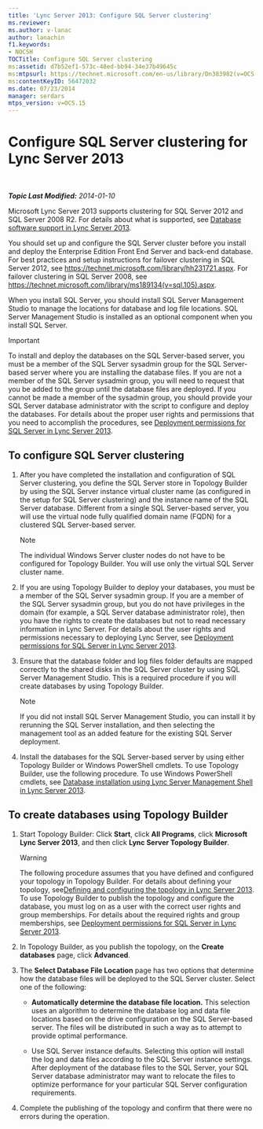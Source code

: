 ```yaml
---
title: 'Lync Server 2013: Configure SQL Server clustering'
ms.reviewer: 
ms.author: v-lanac
author: lanachin
f1.keywords:
- NOCSH
TOCTitle: Configure SQL Server clustering
ms:assetid: d7b52ef1-573c-48ed-bb94-34e37b49645c
ms:mtpsurl: https://technet.microsoft.com/en-us/library/Dn383982(v=OCS.15)
ms:contentKeyID: 56472032
ms.date: 07/23/2014
manager: serdars
mtps_version: v=OCS.15
---
```


<div data-xmlns="http://www.w3.org/1999/xhtml">

<div class="topic" data-xmlns="http://www.w3.org/1999/xhtml" data-msxsl="urn:schemas-microsoft-com:xslt" data-cs="http://msdn.microsoft.com/">

<div data-asp="https://msdn2.microsoft.com/asp">

# Configure SQL Server clustering for Lync Server 2013

</div>

<div id="mainSection">

<div id="mainBody">

<span> </span>

_**Topic Last Modified:** 2014-01-10_

Microsoft Lync Server 2013 supports clustering for SQL Server 2012 and SQL Server 2008 R2. For details about what is supported, see [Database software support in Lync Server 2013](lync-server-2013-database-software-support.md).

You should set up and configure the SQL Server cluster before you install and deploy the Enterprise Edition Front End Server and back-end database. For best practices and setup instructions for failover clustering in SQL Server 2012, see <https://technet.microsoft.com/library/hh231721.aspx>. For failover clustering in SQL Server 2008, see <https://technet.microsoft.com/library/ms189134(v=sql.105).aspx>.

When you install SQL Server, you should install SQL Server Management Studio to manage the locations for database and log file locations. SQL Server Management Studio is installed as an optional component when you install SQL Server.

<div>


> [!IMPORTANT]  
> To install and deploy the databases on the SQL Server-based server, you must be a member of the SQL Server sysadmin group for the SQL Server-based server where you are installing the database files. If you are not a member of the SQL Server sysadmin group, you will need to request that you be added to the group until the database files are deployed. If you cannot be made a member of the sysadmin group, you should provide your SQL Server database administrator with the script to configure and deploy the databases. For details about the proper user rights and permissions that you need to accomplish the procedures, see <A href="lync-server-2013-deployment-permissions-for-sql-server.md">Deployment permissions for SQL Server in Lync Server 2013</A>.



</div>

<div>

## To configure SQL Server clustering

1.  After you have completed the installation and configuration of SQL Server clustering, you define the SQL Server store in Topology Builder by using the SQL Server instance virtual cluster name (as configured in the setup for SQL Server clustering) and the instance name of the SQL Server database. Different from a single SQL Server-based server, you will use the virtual node fully qualified domain name (FQDN) for a clustered SQL Server-based server.
    
    <div>
    

    > [!NOTE]  
    > The individual Windows Server cluster nodes do not have to be configured for Topology Builder. You will use only the virtual SQL Server cluster name.

    
    </div>

2.  If you are using Topology Builder to deploy your databases, you must be a member of the SQL Server sysadmin group. If you are a member of the SQL Server sysadmin group, but you do not have privileges in the domain (for example, a SQL Server database administrator role), then you have the rights to create the databases but not to read necessary information in Lync Server. For details about the user rights and permissions necessary to deploying Lync Server, see [Deployment permissions for SQL Server in Lync Server 2013](lync-server-2013-deployment-permissions-for-sql-server.md).

3.  Ensure that the database folder and log files folder defaults are mapped correctly to the shared disks in the SQL Server cluster by using SQL Server Management Studio. This is a required procedure if you will create databases by using Topology Builder.
    
    <div>
    

    > [!NOTE]  
    > If you did not install SQL Server Management Studio, you can install it by rerunning the SQL Server installation, and then selecting the management tool as an added feature for the existing SQL Server deployment.

    
    </div>

4.  Install the databases for the SQL Server-based server by using either Topology Builder or Windows PowerShell cmdlets. To use Topology Builder, use the following procedure. To use Windows PowerShell cmdlets, see [Database installation using Lync Server Management Shell in Lync Server 2013](lync-server-2013-database-installation-using-lync-server-management-shell.md).

</div>

<div>

## To create databases using Topology Builder

1.  Start Topology Builder: Click **Start**, click **All Programs**, click **Microsoft Lync Server 2013**, and then click **Lync Server Topology Builder**.
    
    <div>
    

    > [!WARNING]  
    > The following procedure assumes that you have defined and configured your topology in Topology Builder. For details about defining your topology, see<A href="lync-server-2013-defining-and-configuring-the-topology.md">Defining and configuring the topology in Lync Server 2013</A>. To use Topology Builder to publish the topology and configure the database, you must log on as a user with the correct user rights and group memberships. For details about the required rights and group memberships, see <A href="lync-server-2013-deployment-permissions-for-sql-server.md">Deployment permissions for SQL Server in Lync Server 2013</A>.

    
    </div>

2.  In Topology Builder, as you publish the topology, on the **Create databases** page, click **Advanced**.

3.  The **Select Database File Location** page has two options that determine how the database files will be deployed to the SQL Server cluster. Select one of the following:
    
      - **Automatically determine the database file location.** This selection uses an algorithm to determine the database log and data file locations based on the drive configuration on the SQL Server-based server. The files will be distributed in such a way as to attempt to provide optimal performance.
    
      - Use SQL Server instance defaults. Selecting this option will install the log and data files according to the SQL Server instance settings. After deployment of the database files to the SQL Server, your SQL Server database administrator may want to relocate the files to optimize performance for your particular SQL Server configuration requirements.

4.  Complete the publishing of the topology and confirm that there were no errors during the operation.

</div>

</div>

<span> </span>

</div>

</div>

</div>

